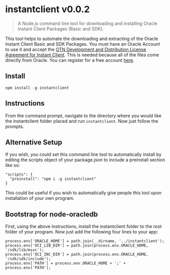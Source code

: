 # instantclient v0.0.2
> A Node.js command line tool for downloading and installing Oracle Instant Client Packages (Basic and SDK).

This tool helps to automate the downloading and extracting of the Oracle Instant Client Basic and SDK Packages. You must have an Oracle Account to use it and accept the [OTN Development and Distribution License Agreement for Instant Client](http://www.oracle.com/technetwork/licenses/instant-client-lic-152016.html). This is needed because all of the files come directly from Oracle. You can register for a free account [here](https://profile.oracle.com/myprofile/account/create-account.jspx). 

## Install
```shell
npm install -g instantclient
```

## Instructions
From the command prompt, navigate to the directory where you would like the instantclient folder placed and run ```instantclient```. Now just follow the prompts.

## Alternative Setup
If you wish, you could set this command line tool to automatically install by editing the scripts object of your package.json to include a preinstall section like so:
```shell
"scripts": {
  "preinstall": "npm i -g instantclient"
}
```
This could be useful if you wish to automatically give people this tool upon installation of your own program.

## Bootstrap for node-oracledb
First, using the above instructions, install the instantclient folder to the root folder of your program. Now just add the following four lines to your app:
```shell
process.env['ORACLE_HOME'] = path.join(__dirname, '../instantclient');
process.env['OCI_LIB_DIR'] = path.join(process.env.ORACLE_HOME, '/sdk/lib/msvc');
process.env['OCI_INC_DIR'] = path.join(process.env.ORACLE_HOME, '/sdk/sdk/include');
process.env['PATH'] = process.env.ORACLE_HOME + ';' + process.env['PATH'];
```
